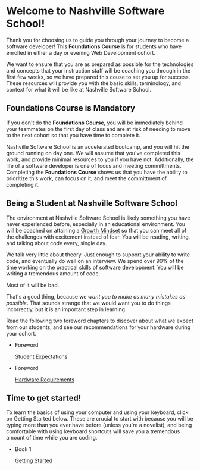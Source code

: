 # Welcome to Nashville Software School!

Thank you for choosing us to guide you through your journey to become a software developer! This **Foundations Course** is for students who have enrolled in either a day or evening Web Development cohort.

We want to ensure that you are as prepared as possible for the technologies and concepts that your instruction staff will be coaching you through in the first few weeks, so we have prepared this couse to set you up for success. These resources will provide you with the basic skills, terminology, and context for what it will be like at Nashville Software School.

## Foundations Course is Mandatory

If you don't do the **Foundations Course**, you will be immediately behind your teammates on the first day of class and are at risk of needing to move to the next cohort so that you have time to complete it.

Nashville Software School is an accelerated bootcamp, and you will hit the ground running on day one. We will assume that you've completed this work, and provide minimal resources to you if you have not. Additionally, the life of a software developer is one of focus and meeting committments. Completing the **Foundations Course** shows us that you have the ability to prioritize this work, can focus on it, and meet the committment of completing it.

## Being a Student at Nashville Software School

The environment at Nashville Software School is likely something you have never experienced before, especially in an educational environment. You will be coached on attaining a [Growth Mindset](https://www.brainpickings.org/2014/01/29/carol-dweck-mindset/) so that you can meet all of the challenges with excitement instead of fear. You will be reading, writing, and talking about code every, single day.

We talk very little about theory. Just enough to support your ability to write code, and eventually do well on an interview. We spend over 90% of the time working on the practical skills of software development. You will be writing a tremendous amount of code.

Most of it will be bad.

That's a good thing, because we _want you to make as many mistakes as possible_. That sounds strange that we would want you to do things incorrectly, but it is an important step in learning.

Read the following two foreword chapters to discover about what we expect from our students, and see our recommendations for your hardware during your cohort.

<ul class="list list--doubleItems">
    <li class="listItem listItem--doubleItems">
        <p class="listItem__header">Foreword</p>
        <a href="./book-1-your-computer/chapters/HOW_TO_LEARN.html">Student Expectations</a>
    </li>
    <li class="listItem listItem--doubleItems">
        <p class="listItem__header">Foreword</p>
        <a href="./book-1-your-computer/chapters/LAPTOP.html">Hardware Requirements</a>
    </li>
</ul>


## Time to get started!

To learn the basics of using your computer and using your keyboard, click on Getting Started below. These are crucial to start with because you will be typing more than you ever have before (unless you're a novelist), and being comfortable with using keyboard shortcuts will save you a tremendous amount of time while you are coding.

<ul class="list list--singleItem">
    <li class="listItem listItem--singleItem">
        <p class="listItem__header">Book 1</p>
        <a href="./book-1-your-computer/">Getting Started</a>
    </li>
</ul>

